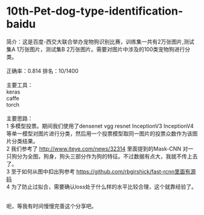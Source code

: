 # 10th-Pet-dog-type-identification-baidu
简介：这是百度-西交大联合举办宠物狗识别比赛，训练集一共有2万张图片,测试集A 1万张图片，测试集B 2万张图片。需要对图片中涉及的100类宠物狗进行分类。</br></br>
正确率：0.814 排名：10/1400</br></br>
主要工具：</br>
keras</br>
caffe</br>
torch</br></br>
主要思路：</br>
1 多模型投票。期间我们使用了densenet vgg resnet InceptionV3 InceptionV4等单一模型对图片进行分类，然后用一个投票模型取同一图片的投票众数作为该图片分类结果。</br>
2 我们参考了 http://www.iteye.com/news/32314 里面提到的Mask-CNN 对一只狗分为全图，狗身，狗头三部分作为狗的特征。不过数据有点大，我就不传上去了。</br>
3 至于如何从图中扣出狗参考 https://github.com/rbgirshick/fast-rcnn里面有源码</br>
4 为了防止过拟合，需要确认loss处于什么样的水平比较合理，这个就靠经验了。</br></br>

呃，等我有时间慢慢完善这个分享吧。</br>
